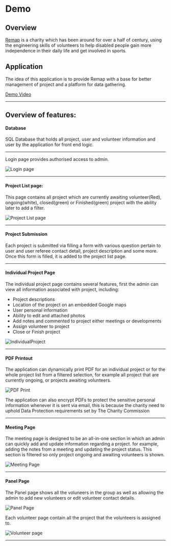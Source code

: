 # Demo

## Overview

[Remap](http://www.remap.org.uk) is a charity which has been around for over a half of century, using the engineering skills of volunteers to help disabled people gain more independence in their daily life and get involved in sports.

## Application

The idea of this application is to provide Remap with a base for better management of project and a platform for data gathering.

[Demo Video](https://github.com/ObsidianRock/remap/blob/master/demo/Overview-3.gif)

***

## Overview of features:

#### Database
SQL Database that holds all project, user and volunteer information and user by the application for front end logic.

***

Login page provides authorised access to admin.

![Login page](https://github.com/ObsidianRock/remap/blob/master/demo/screenshots/FrontPage2.JPG)

***

#### Project List page:

This page contains all project which are currently awaiting volunteer(Red), ongoing(white), closed(green) or Finished(green) project with the ability later to add a filter.

![Project List page](https://github.com/ObsidianRock/remap/blob/master/demo/screenshots/ProjectList.JPG)

***

#### Project Submission

Each project is submitted via filling a form with various question pertain to user and user referee contact detail, project description and some more. Once this form is filled, it is added to the project list page.

***

#### Individual Project Page

The individual project page contains several features, first the admin can view all information associated with project, including:

* Project descriptions
* Location of the project on an embedded Google maps
* User personal information
* Ability to edit and attached photos
* Add notes and commented to project either meetings or developments
* Assign volunteer to project
* Close or Finish project

![IndividualProject](https://github.com/ObsidianRock/remap/blob/master/demo/screenshots/ProjectSingle.JPG)

***

#### PDF Printout

The application can dynamically print PDF for an individual project or for the whole project list from a filtered selection, for example all project that are currently ongoing, or projects awaiting volunteers.

![PDF Print](https://github.com/ObsidianRock/remap/blob/master/demo/screenshots/PDFprintout.JPG)

The application can also encrypt PDFs to protect the sensitive personal information whenever it is sent via email, this is because the charity need to uphold Data Protection requirements set by The Charity Commission

***

#### Meeting Page

The meeting page is designed to be an all-in-one section in which an admin can quickly add and update information regarding a project. for example, adding the notes from a meeting and updating the project status. This section is filtered so only project ongoing and awaiting volunteers is shown.

![Meeting Page](https://github.com/ObsidianRock/remap/blob/master/demo/screenshots/meetingpage.JPG)

***

#### Panel Page

The Panel page shows all the voluneers in the group as well as allowing the admin to add new volunteers or edit volunteer contact details.

![Panel Page](https://github.com/ObsidianRock/remap/blob/master/demo/screenshots/PanelPage.JPG)


Each volunteer page contain all the project that the volunteers is assigned to.

![Volunteer page](https://github.com/ObsidianRock/remap/blob/master/demo/screenshots/PanelMember.JPG)


***

